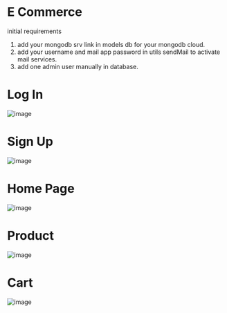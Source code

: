 # E Commerce
  initial requirements
  1. add your mongodb srv link in models  db for your mongodb cloud.
  2. add your username and mail app password in utils sendMail to activate mail services.
  3. add one admin user manually in database.

# Log In 
![image](https://github.com/yuvi-bhatnagar/eCommerce/assets/108606754/36cdb9e4-928b-4ce9-b7ff-58cd9ccd8245)

# Sign Up
![image](https://github.com/yuvi-bhatnagar/eCommerce/assets/108606754/fe16a94b-9772-4bb3-a1ed-64921fa1da24)

# Home Page
![image](https://github.com/yuvi-bhatnagar/eCommerce/assets/108606754/20f1e47b-1ba1-48a9-9f59-22537f3f733c)

# Product 
![image](https://github.com/yuvi-bhatnagar/eCommerce/assets/108606754/747a4da3-bd2d-4990-b9e5-c834adeab105)

# Cart
![image](https://github.com/yuvi-bhatnagar/eCommerce/assets/108606754/01e819df-ee8d-4be9-abf4-d6d86d12a3fb)
